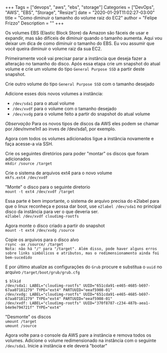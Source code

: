 +++
Tags = ["devops", "aws", "ebs", "storage"]
Categories = ["DevOps", "AWS", "EBS", "Storage", "Resize"]
date = "2020-01-29T11:02:27-03:00"
title = "Como diminuir o tamanho do volume raiz do EC2"
author = "Felipe Frizzo"
Description = ""
+++

Os volumes EBS (Elastic Block Store) da Amazon são fáceis de usar e expandir, mas são difíceis de diminuir quando o tamanho aumenta. Aqui vou deixar um dica de como diminuir o tamanho do EBS. Eu vou assumir que você queira diminuir o volume raiz da sua EC2.  

Primeiramente você vai precisar parar a instância que deseja fazer a alteração no tamanho do disco. Após essa etapa crie um snapshot do atual volume e crie um volume do tipo `General Purpose SSD` a partir deste snapshot.  

Crie outro volume do tipo `General Purpose SSD` com o tamanho desejado  

Adicione esses dois novos volumes a instância:  

* `/dev/sda1` para o atual volume  
* `/dev/xvdf` para o volume com o tamanho desejado  
* `/dev/xvdg` para o volume feito a partir do snapshot do atual volume  

*Observação*
Para os novos tipos de discos da AWS eles podem se chamar por /dev/nvme1n1 ao inves de /dev/sda1, por exemplo.  

Agora com todos os volumes adicionados ligue a instância novamente e faça acesse-a via SSH.  

Crie os seguintes diretórios para poder "montar" os discos que foram adicionados  
`mkdir /source /target`  

Crie o sistema de arquivos ext4 para o novo volume  
`mkfs.ext4 /dev/xvdf`  

"Monte" o disco para o seguinte diretorio  
`mount -t ext4 /dev/xvdf /target`  

Essa parte é bem importante, o sistema de arquivo precisa do e2label para que o linux reconheça e possa dar boot, use `e2label /dev/sda1` no principal disco da instância para ver o que deveria ser.  
`e2label /dev/xvdf cloudimg-rootfs`  

Agora monte o disco criado a partir do snapshot  
`mount -t ext4 /dev/xvdg /source`  

Copie os arquivos para o disco alvo  
`rsync -ax /source/ /target`  
`Nota: não há "/" para "/target". Além disso, pode haver alguns erros sobre links simbólicos e atributos, mas o redimensionamento ainda foi bem-sucedido`

E por último atualize as configurações do `Grub` procure e substitua o `uuid` no arquivo `/target/boot/grub/grub.cfg`  

```shell
$ blkid
/dev/sda1: LABEL="cloudimg-rootfs" UUID="651cda91-e465-4685-b697-67aa07181279" TYPE="ext4" PARTUUID="eeaf5908-01"
/dev/xvdg: LABEL="cloudimg-rootfs" UUID="651cda91-e465-4685-b697-67aa07181279" TYPE="ext4" PARTUUID="eeaf5908-01"
/dev/xvdf: LABEL="cloudimg-rootfs" UUID="370f8787-c234-487b-aea1-b4e9e794721f" TYPE="ext4"
```  

"Desmonte" os discos  
`umount /target`  
`umount /source`  

Agora volte para o console da AWS pare a instância e remova todos os volumes. Adicione o volume redimensionado na instância com o seguinte `/dev/sda1`. Inicie a instância e ele deverá "bootar"
